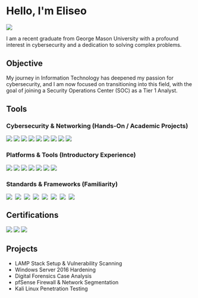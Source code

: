 # Hello, I'm Eliseo
<a href="https://linkedin.com/in/eliseolarios"><img src="https://img.shields.io/badge/-LinkedIn-0072b1?&style=for-the-badge&logo=linkedin&logoColor=white" /></a>

I am a recent graduate from George Mason University with a profound interest in cybersecurity and a dedication to solving complex problems.

## Objective

My journey in Information Technology has deepened my passion for cybersecurity, and I am now focused on transitioning into this field, with the goal of joining a Security Operations Center (SOC) as a Tier 1 Analyst.

## Tools

### Cybersecurity & Networking (Hands-On / Academic Projects)
<div> <img src="https://img.shields.io/badge/-Wireshark-1679A7?&style=for-the-badge&logo=Wireshark&logoColor=white" /> <img src="https://img.shields.io/badge/-Metasploit-000000?&style=for-the-badge&logo=Rapid7&logoColor=white" /> <img src="https://img.shields.io/badge/-pfSense-1B1F23?&style=for-the-badge&logo=FreeBSD&logoColor=white" /> <img src="https://img.shields.io/badge/-Nikto-AE0F3C?&style=for-the-badge&logo=OWASP&logoColor=white" /> <img src="https://img.shields.io/badge/-Nmap-4CAF50?&style=for-the-badge&logo=Linux&logoColor=white" /> <img src="https://img.shields.io/badge/-Zenmap-2E7D32?&style=for-the-badge&logo=Linux&logoColor=white" /> <img src="https://img.shields.io/badge/-Autopsy-003366?&style=for-the-badge&logo=OpenSearch&logoColor=white" /> <img src="https://img.shields.io/badge/-Network_Miner-004D40?&style=for-the-badge&logo=Wireshark&logoColor=white" /> <img src="https://img.shields.io/badge/-Kali_Linux-557C94?&style=for-the-badge&logo=KaliLinux&logoColor=white" /> </div>

### Platforms & Tools (Introductory Experience)
<div> <img src="https://img.shields.io/badge/-Active_Directory-0078D4?&style=for-the-badge&logo=Windows&logoColor=white" /> <img src="https://img.shields.io/badge/-SCCM-003865?&style=for-the-badge&logo=Windows&logoColor=white" /> <img src="https://img.shields.io/badge/-VirtualBox-183A61?&style=for-the-badge&logo=VirtualBox&logoColor=white" /> <img src="https://img.shields.io/badge/-VMware-607078?&style=for-the-badge&logo=VMware&logoColor=white" /> <img src="https://img.shields.io/badge/-Python-3776AB?&style=for-the-badge&logo=Python&logoColor=white" /> <img src="https://img.shields.io/badge/-PowerShell-012456?&style=for-the-badge&logo=PowerShell&logoColor=white" /> <img src="https://img.shields.io/badge/-SQL-003B57?&style=for-the-badge&logo=MySQL&logoColor=white" /> </div>

### Standards & Frameworks (Familiarity)
<div style="display: flex; flex-wrap: wrap; gap: 8px;">
  <img src="https://img.shields.io/badge/-OWASP_Top_10-E93B81?&style=for-the-badge&logo=OWASP&logoColor=white" />
  <img src="https://img.shields.io/badge/-NIST%20SP%20800%2053-003366?&style=for-the-badge&logoColor=white" />
  <img src="https://img.shields.io/badge/-STIGs-1E90FF?&style=for-the-badge&logo=DefenseIntelligenceAgency&logoColor=white" />
  <img src="https://img.shields.io/badge/-CIS_Benchmarks-0078D7?&style=for-the-badge&logo=CenterForInternetSecurity&logoColor=white" />
  <img src="https://img.shields.io/badge/-TCP_IP-FF6F61?&style=for-the-badge&logo=ProtocolLabs&logoColor=white" />
  <img src="https://img.shields.io/badge/-VPNs-009688?&style=for-the-badge&logo=OpenVPN&logoColor=white" />
  <img src="https://img.shields.io/badge/-Access_Control-4CAF50?&style=for-the-badge&logo=Keybase&logoColor=white" />
  <img src="https://img.shields.io/badge/-Network_Segmentation-673AB7?&style=for-the-badge&logo=Zyxel&logoColor=white" />
</div>

## Certifications
<div>
  <img src="https://img.shields.io/badge/-A%2B-4D4D4D?&style=for-the-badge&logo=CompTIA&logoColor=white" />
  <img src="https://img.shields.io/badge/-Network%2B-007ACC?&style=for-the-badge&logo=CompTIA&logoColor=white" />
  <img src="https://img.shields.io/badge/-NOVA%20Network%20Admin%20CSC-056734?&style=for-the-badge&logo=Apache&logoColor=white" />
</div>

## Projects
- LAMP Stack Setup & Vulnerability Scanning
- Windows Server 2016 Hardening
- Digital Forensics Case Analysis
- pfSense Firewall & Network Segmentation
- Kali Linux Penetration Testing
